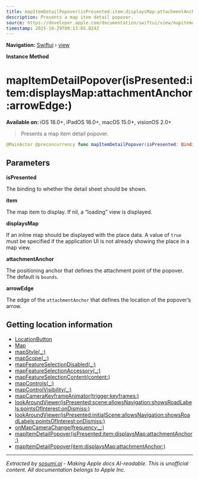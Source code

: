 ```yaml
---
title: mapItemDetailPopover(isPresented:item:displaysMap:attachmentAnchor:arrowEdge:)
description: Presents a map item detail popover.
source: https://developer.apple.com/documentation/swiftui/view/mapitemdetailpopover(ispresented:item:displaysmap:attachmentanchor:arrowedge:)
timestamp: 2025-10-29T00:13:05.024Z
---
```


**Navigation:** [Swiftui](/documentation/swiftui) › [view](/documentation/swiftui/view)

**Instance Method**

# mapItemDetailPopover(isPresented:item:displaysMap:attachmentAnchor:arrowEdge:)

**Available on:** iOS 18.0+, iPadOS 18.0+, macOS 15.0+, visionOS 2.0+

> Presents a map item detail popover.

```swift
@MainActor @preconcurrency func mapItemDetailPopover(isPresented: Binding<Bool>, item: MKMapItem?, displaysMap: Bool = true, attachmentAnchor: PopoverAttachmentAnchor = .rect(.bounds), arrowEdge: Edge) -> some View
```

## Parameters

**isPresented**

The binding to whether the detail sheet should be shown.



**item**

The map item to display. If nil, a “loading” view is displayed.



**displaysMap**

If an inline map should be displayed with the place data. A value of `true` must be specified if the application UI is not already showing the place in a map view.



**attachmentAnchor**

The positioning anchor that defines the attachment point of the popover. The default is `bounds`.



**arrowEdge**

The edge of the `attachmentAnchor` that defines the location of the popover’s arrow.



## Getting location information

- [LocationButton](/documentation/CoreLocationUI/LocationButton)
- [Map](/documentation/MapKit/Map)
- [mapStyle(_:)](/documentation/swiftui/view/mapstyle(_:))
- [mapScope(_:)](/documentation/swiftui/view/mapscope(_:))
- [mapFeatureSelectionDisabled(_:)](/documentation/swiftui/view/mapfeatureselectiondisabled(_:))
- [mapFeatureSelectionAccessory(_:)](/documentation/swiftui/view/mapfeatureselectionaccessory(_:))
- [mapFeatureSelectionContent(content:)](/documentation/swiftui/view/mapfeatureselectioncontent(content:))
- [mapControls(_:)](/documentation/swiftui/view/mapcontrols(_:))
- [mapControlVisibility(_:)](/documentation/swiftui/view/mapcontrolvisibility(_:))
- [mapCameraKeyframeAnimator(trigger:keyframes:)](/documentation/swiftui/view/mapcamerakeyframeanimator(trigger:keyframes:))
- [lookAroundViewer(isPresented:scene:allowsNavigation:showsRoadLabels:pointsOfInterest:onDismiss:)](/documentation/swiftui/view/lookaroundviewer(ispresented:scene:allowsnavigation:showsroadlabels:pointsofinterest:ondismiss:))
- [lookAroundViewer(isPresented:initialScene:allowsNavigation:showsRoadLabels:pointsOfInterest:onDismiss:)](/documentation/swiftui/view/lookaroundviewer(ispresented:initialscene:allowsnavigation:showsroadlabels:pointsofinterest:ondismiss:))
- [onMapCameraChange(frequency:_:)](/documentation/swiftui/view/onmapcamerachange(frequency:_:))
- [mapItemDetailPopover(isPresented:item:displaysMap:attachmentAnchor:)](/documentation/swiftui/view/mapitemdetailpopover(ispresented:item:displaysmap:attachmentanchor:))
- [mapItemDetailPopover(item:displaysMap:attachmentAnchor:)](/documentation/swiftui/view/mapitemdetailpopover(item:displaysmap:attachmentanchor:))

---

*Extracted by [sosumi.ai](https://sosumi.ai) - Making Apple docs AI-readable.*
*This is unofficial content. All documentation belongs to Apple Inc.*
